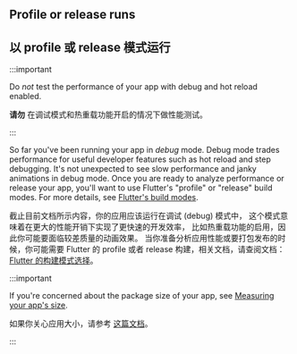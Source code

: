 ## Profile or release runs

## 以 profile 或 release 模式运行

:::important

Do _not_ test the performance of your app with debug and
hot reload enabled.

**请勿** 在调试模式和热重载功能开启的情况下做性能测试。

:::

So far you've been running your app in *debug* mode. Debug
mode trades performance for useful developer features such
as hot reload and step debugging. It's not unexpected to
see slow performance and janky animations in debug mode.
Once you are ready to analyze performance or release your
app, you'll want to use Flutter's "profile" or "release"
build modes. For more details, see [Flutter's build modes][].

截止目前文档所示内容，你的应用应该运行在调试 (debug) 模式中，
这个模式意味着在更大的性能开销下实现了更快速的开发效率，
比如热重载功能的启用，因此你可能要面临较差质量的动画效果。
当你准备分析应用性能或要打包发布的时候，你可能需要 Flutter
的 profile 或者 release 构建，相关文档，请查阅文档：
[Flutter 的构建模式选择][Flutter's build modes]。

:::important

If you're concerned about the package size of your app,
see [Measuring your app's size][].

如果你关心应用大小，请参考 [这篇文档][Measuring your app's size]。

:::

[Flutter's build modes]: /testing/build-modes
[Measuring your app's size]: /perf/app-size
